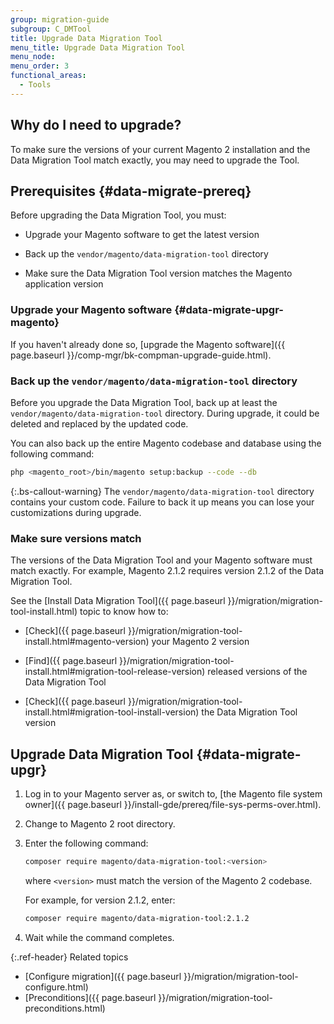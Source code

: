 ```yaml
---
group: migration-guide
subgroup: C_DMTool
title: Upgrade Data Migration Tool
menu_title: Upgrade Data Migration Tool
menu_node:
menu_order: 3
functional_areas:
  - Tools
---
```


## Why do I need to upgrade?

To make sure the versions of your current Magento 2 installation and the Data Migration Tool match exactly, you may need to upgrade the Tool.

## Prerequisites {#data-migrate-prereq}

Before upgrading the Data Migration Tool, you must:

*  Upgrade your Magento software to get the latest version

*  Back up the `vendor/magento/data-migration-tool` directory

*  Make sure the Data Migration Tool version matches the Magento application version

### Upgrade your Magento software {#data-migrate-upgr-magento}

If you haven't already done so, [upgrade the Magento software]({{ page.baseurl }}/comp-mgr/bk-compman-upgrade-guide.html).

### Back up the `vendor/magento/data-migration-tool` directory

Before you upgrade the Data Migration Tool, back up at least the `vendor/magento/data-migration-tool` directory. During upgrade, it could be deleted and replaced by the updated code.

You can also back up the entire Magento codebase and database using the following command:

```bash
php <magento_root>/bin/magento setup:backup --code --db
```

{:.bs-callout-warning}
The `vendor/magento/data-migration-tool` directory contains your custom code. Failure to back it up means you can lose your customizations during upgrade.

### Make sure versions match

The versions of the Data Migration Tool and your Magento software must match exactly. For example, Magento 2.1.2 requires version 2.1.2 of the Data Migration Tool.

See the [Install Data Migration Tool]({{ page.baseurl }}/migration/migration-tool-install.html) topic to know how to:

*  [Check]({{ page.baseurl }}/migration/migration-tool-install.html#magento-version) your Magento 2 version

*  [Find]({{ page.baseurl }}/migration/migration-tool-install.html#migration-tool-release-version) released versions of the Data Migration Tool

*  [Check]({{ page.baseurl }}/migration/migration-tool-install.html#migration-tool-install-version) the Data Migration Tool version

## Upgrade Data Migration Tool {#data-migrate-upgr}

1. Log in to your Magento server as, or switch to, [the Magento file system owner]({{ page.baseurl }}/install-gde/prereq/file-sys-perms-over.html).
1. Change to Magento 2 root directory.
1. Enter the following command:

   ```bash
   composer require magento/data-migration-tool:<version>
   ```

   where `<version>` must match the version of the Magento 2 codebase.

   For example, for version 2.1.2, enter:

   ```bash
   composer require magento/data-migration-tool:2.1.2
   ```

1. Wait while the command completes.

{:.ref-header}
Related topics

*  [Configure migration]({{ page.baseurl }}/migration/migration-tool-configure.html)
*  [Preconditions]({{ page.baseurl }}/migration/migration-tool-preconditions.html)
